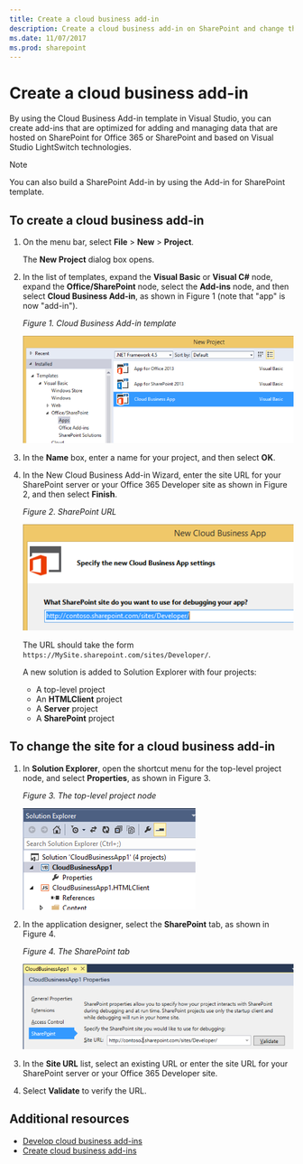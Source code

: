 ```yaml
---
title: Create a cloud business add-in
description: Create a cloud business add-in on SharePoint and change the site for the add-in.
ms.date: 11/07/2017
ms.prod: sharepoint
---
```


# Create a cloud business add-in

By using the Cloud Business Add-in template in Visual Studio, you can create add-ins that are optimized for adding and managing data that are hosted on SharePoint for Office 365 or SharePoint and based on Visual Studio LightSwitch technologies.

> [!NOTE]
> You can also build a SharePoint Add-in by using the Add-in for SharePoint template.

## To create a cloud business add-in

1. On the menu bar, select **File** > **New** > **Project**.
    
   The **New Project** dialog box opens.

2. In the list of templates, expand the **Visual Basic** or **Visual C#** node, expand the **Office/SharePoint** node, select the **Add-ins** node, and then select **Cloud Business Add-in**, as shown in Figure 1 (note that "app" is now "add-in").
    
   *Figure 1. Cloud Business Add-in template*

   ![Template for creating a cloud business add-in](../images/CloudBusinessApptemplate.PNG)

3. In the **Name** box, enter a name for your project, and then select **OK**.

4. In the New Cloud Business Add-in Wizard, enter the site URL for your SharePoint server or your Office 365 Developer site as shown in Figure 2, and then select **Finish**.
    
   *Figure 2. SharePoint URL*

   ![SharePoint URL](../images/SiteURL.PNG)
 
   The URL should take the form `https://MySite.sharepoint.com/sites/Developer/`.
    
   A new solution is added to Solution Explorer with four projects: 
   
   - A top-level project
   - An **HTMLClient** project
   - A **Server** project
   - A **SharePoint** project

## To change the site for a cloud business add-in

1. In **Solution Explorer**, open the shortcut menu for the top-level project node, and select **Properties**, as shown in Figure 3.
    
   *Figure 3. The top-level project node*

   ![The top-level project node](../images/Top-levelprojectnode.PNG)
    
2. In the application designer, select the **SharePoint** tab, as shown in Figure 4.
    
   *Figure 4. The SharePoint tab*

   ![The SharePoint properties tab](../images/SharePointtab.PNG)

3. In the **Site URL** list, select an existing URL or enter the site URL for your SharePoint server or your Office 365 Developer site.
    
4. Select **Validate** to verify the URL.

## Additional resources
<a name="bk_addresources"> </a>

-  [Develop cloud business add-ins](develop-cloud-business-add-ins.md)
-  [Create cloud business add-ins](create-cloud-business-add-ins.md)
    
